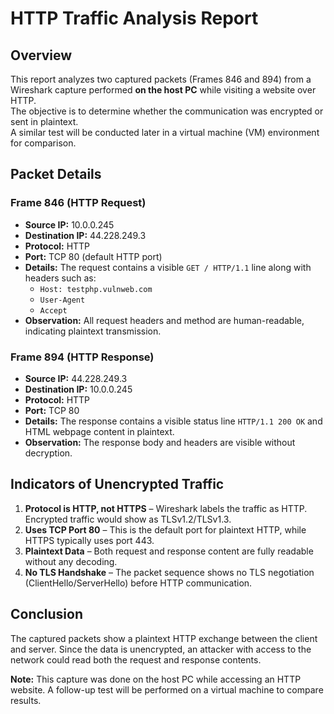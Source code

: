 # HTTP Traffic Analysis Report

## Overview
This report analyzes two captured packets (Frames 846 and 894) from a Wireshark capture performed **on the host PC** while visiting a website over HTTP.  
The objective is to determine whether the communication was encrypted or sent in plaintext.  
A similar test will be conducted later in a virtual machine (VM) environment for comparison.

## Packet Details

### Frame 846 (HTTP Request)
- **Source IP:** 10.0.0.245
- **Destination IP:** 44.228.249.3
- **Protocol:** HTTP
- **Port:** TCP 80 (default HTTP port)
- **Details:** The request contains a visible `GET / HTTP/1.1` line along with headers such as:
  - `Host: testphp.vulnweb.com`
  - `User-Agent`
  - `Accept`
- **Observation:** All request headers and method are human-readable, indicating plaintext transmission.

### Frame 894 (HTTP Response)
- **Source IP:** 44.228.249.3
- **Destination IP:** 10.0.0.245
- **Protocol:** HTTP
- **Port:** TCP 80
- **Details:** The response contains a visible status line `HTTP/1.1 200 OK` and HTML webpage content in plaintext.
- **Observation:** The response body and headers are visible without decryption.

## Indicators of Unencrypted Traffic
1. **Protocol is HTTP, not HTTPS** – Wireshark labels the traffic as HTTP. Encrypted traffic would show as TLSv1.2/TLSv1.3.
2. **Uses TCP Port 80** – This is the default port for plaintext HTTP, while HTTPS typically uses port 443.
3. **Plaintext Data** – Both request and response content are fully readable without any decoding.
4. **No TLS Handshake** – The packet sequence shows no TLS negotiation (ClientHello/ServerHello) before HTTP communication.

## Conclusion
The captured packets show a plaintext HTTP exchange between the client and server. Since the data is unencrypted, an attacker with access to the network could read both the request and response contents.

**Note:** This capture was done on the host PC while accessing an HTTP website. A follow-up test will be performed on a virtual machine to compare results.
